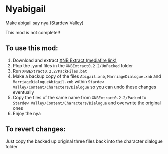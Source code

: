 # Nyabigail
Make abigail say nya (Stardew Valley)

This mod is not complete!!

## To use this mod:
1. Download and extract [XNB Extract (mediafire link)](https://www.mediafire.com/file/b86xecd27yti6f6/XNBExtract0.2.2.zip)
2. Plop the .yaml files in the `XNBExtract0.2.2/UnPacked` folder
3. Run `XNBExtract0.2.2/PackFiles.bat`
4. Make a backup copy of the files `Abigail.xnb`, `MarriageDialogue.xnb` and `MarriageDialogueAbigail.xnb` within `Stardew Valley/Content/Characters/Dialogue` so you can undo these changes eventually
5. Copy the files of the same name from `XNBExtract0.2.2/Packed` to `Stardew Valley/Content/Characters/Dialogue` and overwrite the original ones
6. Enjoy the nya

## To revert changes:
Just copy the backed up original three files back into the character dialogue folder

